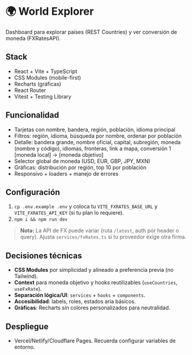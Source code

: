 # 🌍 World Explorer

Dashboard para explorar países (REST Countries) y ver conversión de moneda (FXRatesAPI).

## Stack
- React + Vite + TypeScript
- CSS Modules (mobile-first)
- Recharts (gráficas)
- React Router
- Vitest + Testing Library

## Funcionalidad
- Tarjetas con nombre, bandera, región, población, idioma principal
- Filtros: región, idioma, búsqueda por nombre, ordenar por población
- Detalle: bandera grande, nombre oficial, capital, subregión, moneda (nombre y código),
  idiomas, fronteras, link a mapa, conversión 1 [moneda local] → [moneda objetivo]
- Selector global de moneda (USD, EUR, GBP, JPY, MXN)
- Gráficas: distribución por región, top 10 por población
- Responsivo + loaders + manejo de errores

## Configuración
1. `cp .env.example .env` y coloca tu `VITE_FXRATES_BASE_URL` y `VITE_FXRATES_API_KEY` (si tu plan lo requiere).
2. `npm i && npm run dev`

> **Nota:** La API de FX puede variar (ruta `/latest`, auth por header o query). Ajusta `services/fxRates.ts` si tu proveedor exige otra firma.

## Decisiones técnicas
- **CSS Modules** por simplicidad y alineado a preferencia previa (no Tailwind).
- **Context** para moneda objetivo y hooks reutilizables (`useCountries`, `useFxRate`).
- **Separación lógica/UI**: `services` + `hooks` + `components`.
- **Accesibilidad**: labels, roles, estados aria básicos.
- **Gráficas**: Recharts sin colores personalizados para neutralidad.


## Despliegue
- Vercel/Netlify/Cloudflare Pages. Recuerda configurar variables de entorno.

